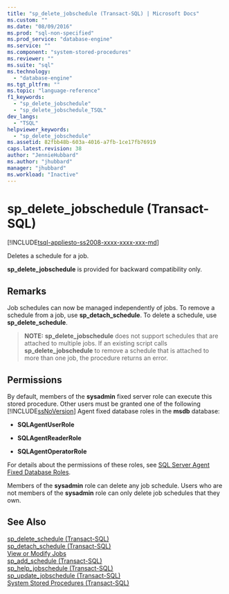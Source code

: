 ```yaml
---
title: "sp_delete_jobschedule (Transact-SQL) | Microsoft Docs"
ms.custom: ""
ms.date: "08/09/2016"
ms.prod: "sql-non-specified"
ms.prod_service: "database-engine"
ms.service: ""
ms.component: "system-stored-procedures"
ms.reviewer: ""
ms.suite: "sql"
ms.technology: 
  - "database-engine"
ms.tgt_pltfrm: ""
ms.topic: "language-reference"
f1_keywords: 
  - "sp_delete_jobschedule"
  - "sp_delete_jobschedule_TSQL"
dev_langs: 
  - "TSQL"
helpviewer_keywords: 
  - "sp_delete_jobschedule"
ms.assetid: 82fbb48b-603a-4016-a7fb-1ce17fb76919
caps.latest.revision: 38
author: "JennieHubbard"
ms.author: "jhubbard"
manager: "jhubbard"
ms.workload: "Inactive"
---
```

# sp_delete_jobschedule (Transact-SQL)
[!INCLUDE[tsql-appliesto-ss2008-xxxx-xxxx-xxx-md](../../includes/tsql-appliesto-ss2008-xxxx-xxxx-xxx-md.md)]

  Deletes a schedule for a job.  
  
 **sp_delete_jobschedule** is provided for backward compatibility only.  
  
  
## Remarks  
 Job schedules can now be managed independently of jobs. To remove a schedule from a job, use **sp_detach_schedule**. To delete a schedule, use **sp_delete_schedule**.  
  
> **NOTE:**  **sp_delete_jobschedule** does not support schedules that are attached to multiple jobs. If an existing script calls **sp_delete_jobschedule** to remove a schedule that is attached to more than one job, the procedure returns an error.  
  
## Permissions  
 By default, members of the **sysadmin** fixed server role can execute this stored procedure. Other users must be granted one of the following [!INCLUDE[ssNoVersion](../../includes/ssnoversion-md.md)] Agent fixed database roles in the **msdb** database:  
  
-   **SQLAgentUserRole**  
  
-   **SQLAgentReaderRole**  
  
-   **SQLAgentOperatorRole**  
  
 For details about the permissions of these roles, see [SQL Server Agent Fixed Database Roles](http://msdn.microsoft.com/library/719ce56b-d6b2-414a-88a8-f43b725ebc79).  
  
 Members of the **sysadmin** role can delete any job schedule. Users who are not members of the **sysadmin** role can only delete job schedules that they own.  
  
## See Also  
 [sp_delete_schedule &#40;Transact-SQL&#41;](../../relational-databases/system-stored-procedures/sp-delete-schedule-transact-sql.md)   
 [sp_detach_schedule &#40;Transact-SQL&#41;](../../relational-databases/system-stored-procedures/sp-detach-schedule-transact-sql.md)   
 [View or Modify Jobs](http://msdn.microsoft.com/library/57f649b8-190c-4304-abd7-7ca5297deab7)   
 [sp_add_schedule &#40;Transact-SQL&#41;](../../relational-databases/system-stored-procedures/sp-add-schedule-transact-sql.md)   
 [sp_help_jobschedule &#40;Transact-SQL&#41;](../../relational-databases/system-stored-procedures/sp-help-jobschedule-transact-sql.md)   
 [sp_update_jobschedule &#40;Transact-SQL&#41;](../../relational-databases/system-stored-procedures/sp-update-jobschedule-transact-sql.md)   
 [System Stored Procedures &#40;Transact-SQL&#41;](../../relational-databases/system-stored-procedures/system-stored-procedures-transact-sql.md)  
  
  

